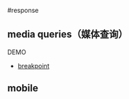 #response

## media queries（媒体查询）

DEMO

  * [breakpoint](http://breakpoint-sass.com/)


## mobile 



